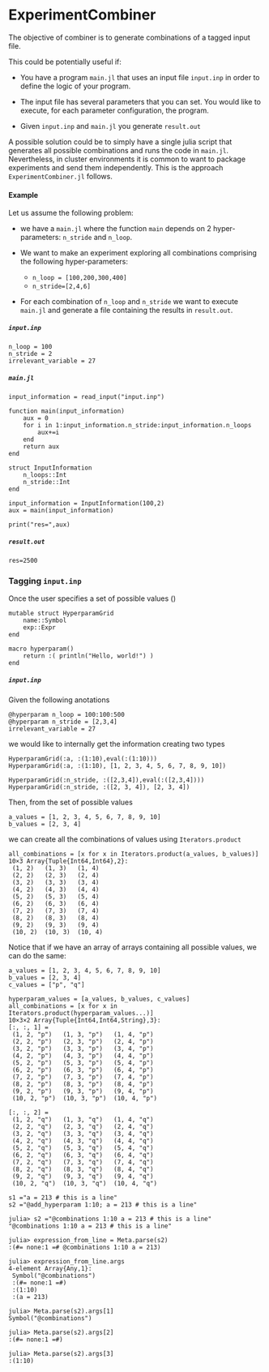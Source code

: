 
# ExperimentCombiner

The objective of combiner is to generate combinations of a tagged input file.

This could be potentially useful if:

- You have a program `main.jl` that uses an input file `input.inp` in order to define the logic of your program.

- The input file has several parameters that you can set. You would like to execute, for each parameter configuration, the program.
- Given  `input.inp`  and `main.jl` you generate `result.out` 

A possible solution could be to simply have a single julia script that generates all possible combinations and runs the code in `main.jl`. Nevertheless, in cluster environments it is common to want to package experiments and send them independently. This is the approach `ExperimentCombiner.jl` follows.



#### Example

Let us assume the following problem:

- we have a `main.jl` where the function `main` depends on 2 hyper-parameters:  `n_stride` and `n_loop`. 
- We want to make an experiment exploring all combinations comprising the following hyper-parameters:
  -  `n_loop = [100,200,300,400]` 
  -  `n_stride=[2,4,6]`

- For each combination of `n_loop` and `n_stride`  we want to execute `main.jl` and generate a file containing the results in  `result.out`.

  

##### `input.inp`

```
n_loop = 100
n_stride = 2
irrelevant_variable = 27
```

##### `main.jl`

```
input_information = read_input("input.inp")

function main(input_information)
	aux = 0
	for i in 1:input_information.n_stride:input_information.n_loops
		aux+=i
	end
	return aux
end

struct InputInformation
	n_loops::Int
	n_stride::Int
end

input_information = InputInformation(100,2)
aux = main(input_information)

print("res=",aux)
```

##### `result.out`

```
res=2500
```





### Tagging `input.inp`

Once the user specifies a set of possible values ()

```
mutable struct HyperparamGrid 
	name::Symbol
	exp::Expr
end
```



```
macro hyperparam()
    return :( println("Hello, world!") )
end
```



##### `input.inp`

Given the following anotations

```
@hyperparam n_loop = 100:100:500
@hyperparam n_stride = [2,3,4] 
irrelevant_variable = 27
```





we would like to internally get the information creating two types

```
HyperparamGrid(:a, :(1:10),eval(:(1:10)))
HyperparamGrid(:a, :(1:10), [1, 2, 3, 4, 5, 6, 7, 8, 9, 10])

HyperparamGrid(:n_stride, :([2,3,4]),eval(:([2,3,4])))
HyperparamGrid(:n_stride, :([2, 3, 4]), [2, 3, 4])
```

Then, from the set of possible values

```
a_values = [1, 2, 3, 4, 5, 6, 7, 8, 9, 10]
b_values = [2, 3, 4]
```

we can create all the combinations of values using `Iterators.product`

```
all_combinations = [x for x in Iterators.product(a_values, b_values)]
10×3 Array{Tuple{Int64,Int64},2}:
 (1, 2)   (1, 3)   (1, 4) 
 (2, 2)   (2, 3)   (2, 4) 
 (3, 2)   (3, 3)   (3, 4) 
 (4, 2)   (4, 3)   (4, 4) 
 (5, 2)   (5, 3)   (5, 4) 
 (6, 2)   (6, 3)   (6, 4) 
 (7, 2)   (7, 3)   (7, 4) 
 (8, 2)   (8, 3)   (8, 4) 
 (9, 2)   (9, 3)   (9, 4) 
 (10, 2)  (10, 3)  (10, 4)
```



Notice that if we have an array of arrays containing all possible values, we can do the same:

```,&quot;
a_values = [1, 2, 3, 4, 5, 6, 7, 8, 9, 10]
b_values = [2, 3, 4]
c_values = ["p", "q"]

hyperparam_values = [a_values, b_values, c_values]
all_combinations = [x for x in Iterators.product(hyperparam_values...)]
10×3×2 Array{Tuple{Int64,Int64,String},3}:
[:, :, 1] =
 (1, 2, "p")   (1, 3, "p")   (1, 4, "p") 
 (2, 2, "p")   (2, 3, "p")   (2, 4, "p") 
 (3, 2, "p")   (3, 3, "p")   (3, 4, "p") 
 (4, 2, "p")   (4, 3, "p")   (4, 4, "p") 
 (5, 2, "p")   (5, 3, "p")   (5, 4, "p") 
 (6, 2, "p")   (6, 3, "p")   (6, 4, "p") 
 (7, 2, "p")   (7, 3, "p")   (7, 4, "p") 
 (8, 2, "p")   (8, 3, "p")   (8, 4, "p") 
 (9, 2, "p")   (9, 3, "p")   (9, 4, "p") 
 (10, 2, "p")  (10, 3, "p")  (10, 4, "p")

[:, :, 2] =
 (1, 2, "q")   (1, 3, "q")   (1, 4, "q") 
 (2, 2, "q")   (2, 3, "q")   (2, 4, "q") 
 (3, 2, "q")   (3, 3, "q")   (3, 4, "q") 
 (4, 2, "q")   (4, 3, "q")   (4, 4, "q") 
 (5, 2, "q")   (5, 3, "q")   (5, 4, "q") 
 (6, 2, "q")   (6, 3, "q")   (6, 4, "q") 
 (7, 2, "q")   (7, 3, "q")   (7, 4, "q") 
 (8, 2, "q")   (8, 3, "q")   (8, 4, "q") 
 (9, 2, "q")   (9, 3, "q")   (9, 4, "q") 
 (10, 2, "q")  (10, 3, "q")  (10, 4, "q")
```





































```
s1 ="a = 213 # this is a line"
s2 ="@add_hyperparam 1:10; a = 213 # this is a line"
```





```
julia> s2 ="@combinations 1:10 a = 213 # this is a line"
"@combinations 1:10 a = 213 # this is a line"

julia> expression_from_line = Meta.parse(s2)
:(#= none:1 =# @combinations 1:10 a = 213)

julia> expression_from_line.args
4-element Array{Any,1}:
 Symbol("@combinations")
 :(#= none:1 =#)        
 :(1:10)                
 :(a = 213)             

julia> Meta.parse(s2).args[1]
Symbol("@combinations")

julia> Meta.parse(s2).args[2]
:(#= none:1 =#)

julia> Meta.parse(s2).args[3]
:(1:10)
```

